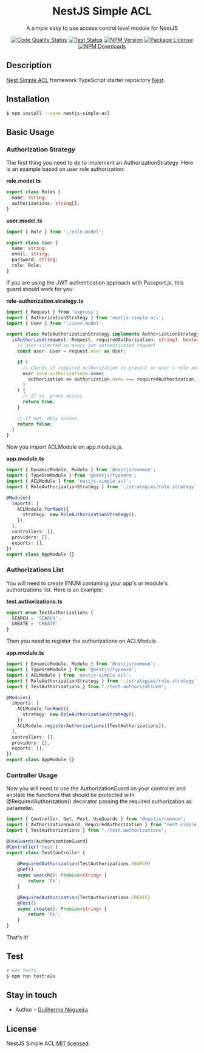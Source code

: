 <h1 align="center">NestJS Simple ACL</h1>

<p align="center">
  A simple easy to use access control level module for NestJS
</p>

<p align="center">
  <a href="https://github.com/guilopesn/nestjs-simple-acl/actions" target="_blank"><img src="https://github.com/guilopesn/nestjs-simple-acl/actions/workflows/analyse-code-quality.yml/badge.svg" alt="Code Quality Status" /></a>
  <a href="https://github.com/guilopesn/nestjs-simple-acl/actions" target="_blank"><img src="https://github.com/guilopesn/nestjs-simple-acl/actions/workflows/build-and-test.yml/badge.svg?branch=master" alt="Test Status" /></a>
  <a href="https://www.npmjs.com/~guilopesn" target="_blank"><img src="https://img.shields.io/npm/v/nestjs-simple-acl.svg" alt="NPM Version" /></a>
  <a href="https://www.npmjs.com/~guilopesn" target="_blank"><img src="https://img.shields.io/npm/l/nestjs-simple-acl.svg" alt="Package License" /></a>
  <a href="https://www.npmjs.com/~guilopesn" target="_blank"><img src="https://img.shields.io/npm/dm/nestjs-simple-acl.svg" alt="NPM Downloads" /></a>
</p>

## Description

[Nest Simple ACL](https://github.com/guilopesn/nestjs-simple-acl) framework TypeScript starter repository [Nest](https://github.com/nestjs/nest).

## Installation

```bash
$ npm install --save nestjs-simple-acl
```

## Basic Usage

### Authorization Strategy

The first thing you need to do to implement an AuthorizationStrategy. Here is an example based on user role authorization:

**role.model.ts**

```typescript
export class Roles {
  name: string;
  authorizations: string[];
}
```

**user.model.ts**

```typescript
import { Role } from './role.model';

export class User {
  name: string;
  email: string;
  password: string;
  role: Role;
}
```

If you are using the JWT authentication approach with Passport.js, this guard should work for you:

**role-authorization.strategy.ts**

```typescript
import { Request } from 'express';
import { AuthorizationStrategy } from 'nestjs-simple-acl';
import { User } from './user.model';

export class RoleAuthorizationStrategy implements AuthorizationStrategy {
  isAuthorized(request: Request, requiredAuthorization: string): boolean {
    // User injected on every jwt authenticated request
    const user: User = request.user as User;

    if (
      // Checks if required authorization is present on user's role authorizations
      user.role.authorizations.some(
        authorization => authorization.name === requiredAuthorization,
      )
    ) {
      // If so, grant access
      return true;
    }

    // If not, deny access
    return false;
  }
}
```

Now you import ACLModule on app.module.js.

**app.module.ts**

```typescript
import { DynamicModule, Module } from '@nestjs/common';
import { TypeOrmModule } from '@nestjs/typeorm';
import { ACLModule } from 'nestjs-simple-acl';
import { RoleAuthorizationStrategy } from './strategies/role.strategy';

@Module({
  imports: [
    ACLModule.forRoot({
      strategy: new RoleAuthorizationStrategy(),
    }),
  ],
  controllers: [],
  providers: [],
  exports: [],
})
export class AppModule {}
```

### Authorizations List

You will need to create ENUM containing your app's or module's authorizations list. Here is an example:

**test.authorizations.ts**

```typescript
export enum TestAuthorizations {
  SEARCH = 'SEARCH',
  CREATE = 'CREATE'
}
```

Then you need to register the authorizations on ACLModule.

**app.module.ts**

```typescript
import { DynamicModule, Module } from '@nestjs/common';
import { TypeOrmModule } from '@nestjs/typeorm';
import { ACLModule } from 'nestjs-simple-acl';
import { RoleAuthorizationStrategy } from './strategies/role.strategy';
import { TestAuthorizations } from "./test.authorizations";

@Module({
  imports: [
    ACLModule.forRoot({
      strategy: new RoleAuthorizationStrategy(),
    }),
    ACLModule.registerAuthorizations([TestAuthorizations]),
  ],
  controllers: [],
  providers: [],
  exports: [],
})
export class AppModule {}
```

### Controller Usage

Now you will need to use the AuthorizationGuard on your controller and anotate the functions that should be protected with @RequiredAuthorization() decorator passing the required authorization as parameter.

```typescript
import { Controller, Get, Post, UseGuards } from "@nestjs/common";
import { AuthorizationGuard, RequiredAuthorization } from "nest-simple-acl";
import { TestAuthorizations } from "./test.authorizations";

@UseGuards(AuthorizationGuard)
@Controller('test')
export class TestController {
    
    @RequiredAuthorization(TestAuthorizations.SEARCH)
    @Get()
    async search(): Promise<string> {
        return 'Ok';
    }

    @RequiredAuthorization(TestAuthorizations.CREATE)
    @Post()
    async create(): Promise<string> {
        return 'Ok';
    }
}
```

That's it!

## Test

```bash
# e2e tests
$ npm run test:e2e
```

## Stay in touch

- Author - [Guilherme Nogueira](mailto:guilherme.lopesn@gmail.com)

## License

NestJS Simple ACL [MIT licensed](LICENSE).

